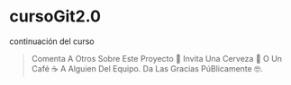 # cursoGit2.0
continuación del curso

> Comenta A Otros Sobre Este Proyecto 📢
Invita Una Cerveza 🍺 O Un Café ☕ A Alguien Del Equipo.
Da Las Gracias PúBlicamente 🤓.